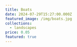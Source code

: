 ```yaml
---
title: Boats
date: 2024-07-29T15:27:00.000Z
featured_image: /img/boats.jpg
collections:
  - landscapes
price: 0.05
featured: true
---
```

